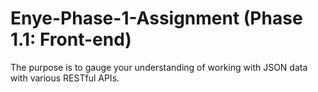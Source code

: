 # Enye-Phase-1-Assignment (Phase 1.1: Front-end)

The purpose is to gauge your understanding of working with JSON data with various RESTful APIs.
